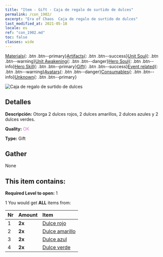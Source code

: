 ```yaml
---
title: "Item - Gift - Caja de regalo de surtido de dulces"
permalink: /con_1902/
excerpt: "Era of Chaos  Caja de regalo de surtido de dulces"
last_modified_at: 2021-05-18
locale: es
ref: "con_1902.md"
toc: false
classes: wide
---
```

 [Materials](/ItemsES/){: .btn .btn--primary}[Artifacts](/ItemsES/Artifacts/){: .btn .btn--success}[Unit Soul](/ItemsES/UnitSoul/){: .btn .btn--warning}[Unit Awakening](/ItemsES/UnitAwakening/){: .btn .btn--danger}[Hero Soul](/ItemsES/HeroSoul/){: .btn .btn--info}[Hero Skill](/ItemsES/HeroSkill/){: .btn .btn--primary}[Gift](/ItemsES/Gift/){: .btn .btn--success}[Event related](/ItemsES/Events/){: .btn .btn--warning}[Avatars](/ItemsES/Avatars/){: .btn .btn--danger}[Consumables](/ItemsES/Consumables/){: .btn .btn--info}[Unknown](/ItemsES/Unknown/){: .btn .btn--primary}

 ![Caja de regalo de surtido de dulces](/images/t/i_907525.png)

## Detalles
 **Descripción:** Otorga 2 dulces rojos, 2 dulces amarillos, 2 dulces azules y 2 dulces verdes.

 **Quality:** <span style="color: #DA70D6">OK</span>

 **Type:** Gift

## Gather

  None

## This item contains:

 **Required Level to open:** 1

 1 You would get **ALL** items  from:

  | Nr | Amount |     Item    |
  |:---|:-------|:------------|
  | 1 |  **2x** | [Dulce rojo](/ItemsES/con_549/) |  | 
  | 2 |  **2x** | [Dulce amarillo](/ItemsES/con_550/) |  | 
  | 3 |  **2x** | [Dulce azul](/ItemsES/con_551/) |  | 
  | 4 |  **2x** | [Dulce verde](/ItemsES/con_552/) |  | 
